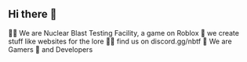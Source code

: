 ## Hi there 👋

🙋‍♀️ We are Nuclear Blast Testing Facility, a game on Roblox
🌈 we create stuff like websites for the lore
👩‍💻 find us on discord.gg/nbtf
🍿 We are Gamers
🧙 and Developers
